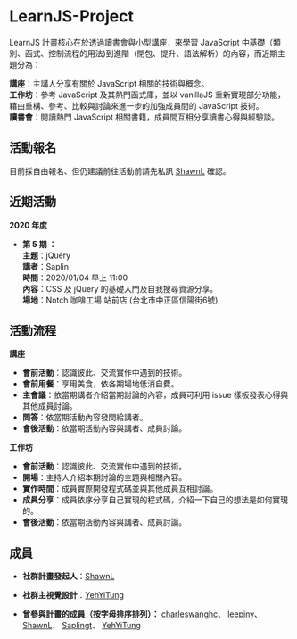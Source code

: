 # LearnJS-Project

LearnJS 計畫核心在於透過讀書會與小型講座，來學習 JavaScript 中基礎（類別、函式、控制流程的用法)到進階（閉包、提升、語法解析）的內容，而近期主題分為：<br>

**講座**：主講人分享有關於 JavaScript 相關的技術與概念。<br>
**工作坊**：參考 JavaScript 及其熱門函式庫，並以 vanillaJS 重新實現部分功能，藉由重構、參考、比較與討論來進一步的加強成員間的 JavaScript 技術。<br>
**讀書會**：閱讀熱門 JavaScript 相關書籍，成員間互相分享讀書心得與經驗談。<br>

## 活動報名

目前採自由報名、但仍建議前往活動前請先私訊 [ShawnL](https://www.facebook.com/profile.php?id=100004228181424) 確認。

## 近期活動

**2020 年度** <br>

- **第 5 期 ：**<br>
  **主題**：jQuery<br>
  **講者**：Saplin<br>
  **時間**：2020/01/04 早上 11:00<br>
  **內容**：CSS 及 jQuery 的基礎入門及自我搜尋資源分享。 <br>
  **場地**：Notch 咖啡工場 站前店 (台北市中正區信陽街6號) <br>

## 活動流程

**講座**
- **會前活動**：認識彼此、交流實作中遇到的技術。
- **會前用餐**：享用美食，依各期場地低消自費。
- **主會議**：依當期講者介紹當期討論的內容，成員可利用 issue 樣板發表心得與其他成員討論。
- **問答**：依當期活動內容發問給講者。
- **會後活動**：依當期活動內容與講者、成員討論。

**工作坊**
- **會前活動**：認識彼此、交流實作中遇到的技術。
- **開場**：主持人介紹本期討論的主題與相關內容。
- **實作時間**：成員實際開發程式碼並與其他成員互相討論。
- **成員分享**：成員依序分享自己實現的程式碼，介紹一下自己的想法是如何實現的。
- **會後活動**：依當期活動內容與講者、成員討論。

## 成員

- **社群計畫發起人**：[ShawnL](https://github.com/shawnlin0201)
- **社群主視覺設計**：[YehYiTung](https://github.com/yehyitung)

- **曾參與計畫的成員（按字母排序排列）：**
[charleswanghc](https://github.com/charleswanghc)、
[leepiny](https://github.com/leepiny)、
[ShawnL](https://github.com/shawnlin0201)、
[Saplingt](https://github.com/saplingt)、
[YehYiTung](https://github.com/yehyitung)

